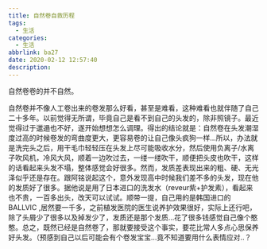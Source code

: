 ```yaml
---
title: 自然卷自救历程
tags:
  - 生活
categories:
  - 生活
abbrlink: ba27
date: 2020-02-12 12:57:40
description:
---
```




自然卷卷的并不自然。

自然卷并不像人工卷出来的卷发那么好看，甚至是难看，这种难看也就伴随了自己二十多年。以前觉得无所谓，毕竟自己是看不到自己的头发的，除非照镜子。最近觉得过于邋遢也不好，遂开始想想怎么调理。得出的结论就是：自然卷在头发潮湿度过高的时候卷发的弯曲度更大，更容易卷的让自己像头疯狗一样...所以，办法就是洗完头之后，用干毛巾轻轻压在头发上尽可能吸收水分，然后使用负离子/水离子吹风机，冷风大风，顺着一边吹过去，一缕一缕吹干，顺便把头皮也吹干，这样的话看起来头发不塌，整体感觉会好很多。然而，发质差表现出来的粗、硬、无光泽似乎还是存在。跟阿铭说起这个，意外发现高中时候我们差不多的头发，现在他的发质好了很多。据他说是用了日本进口的洗发水（reveur紫+护发素），看起来也不贵，一百多出头，改天可以试试。顺带一提，自己用的是韩国进口的BALLVIC ,居然要一千多，之前植发医院的医生说养护效果很好，实际上还行吧，除了头屑少了很多以及掉发少了，发质还是那个发质...花了很多钱感觉自己像个憨憨。总之，既然已经是自然卷了，那就要接受这个事实，要花比常人多点心思保养好头发。（预感到自己以后可能会有个卷发宝宝...竟不知道要用什么表情应对..？









